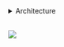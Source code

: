 <details>   

<summary>Architecture</summary><br>

    src
    ┣ BirinciHafta
    ┃ ┣ Harflendirme.java
    ┃ ┣ SayiTahmini.java
    ┃ ┣ TamBolenSayilar.java
    ┃ ┗ ToplamAsalSayi.java
    ┣ SecondWeek
    ┃ ┣ CarsType
    ┃ ┃ ┣ Cars.java
    ┃ ┃ ┣ Hatchback.java
    ┃ ┃ ┣ Sedan.java
    ┃ ┃ ┗ Suv.java
    ┃ ┣ Customer
    ┃ ┃ ┣ Citizen.java
    ┃ ┃ ┣ Company.java
    ┃ ┃ ┗ Customer.java
    ┃ ┣ Service
    ┃ ┃ ┗ RentACarService.java
    ┃ ┗ Main.java
    ┣ ThirdWeek
    ┃ ┣ Greengrocer
    ┃ ┃ ┣ Entities
    ┃ ┃ ┃ ┣ Apple.java
    ┃ ┃ ┃ ┣ Cherry.java
    ┃ ┃ ┃ ┣ Fruit.java
    ┃ ┃ ┃ ┗ Pear.java
    ┃ ┃ ┣ FruitManager
    ┃ ┃ ┃ ┗ GreengrocerManager.java
    ┃ ┃ ┗ Main.java
    ┃ ┗ Ticket
    ┃ ┃ ┣ core
    ┃ ┃ ┃ ┗ food
    ┃ ┃ ┃ ┃ ┗ Food.java
    ┃ ┃ ┣ entities
    ┃ ┃ ┃ ┣ Company.java
    ┃ ┃ ┃ ┣ Pegasus.java
    ┃ ┃ ┃ ┣ Person.java
    ┃ ┃ ┃ ┣ SunExpress.java
    ┃ ┃ ┃ ┗ Thy.java
    ┃ ┃ ┣ service
    ┃ ┃ ┃ ┣ BuyService.java
    ┃ ┃ ┃ ┗ SeatService.java
    ┃ ┃ ┗ Main.java
    ┗ Main.java

</details>

<br>

![](https://img.shields.io/badge/java-v19-green)
